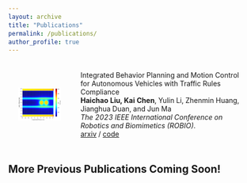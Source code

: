 ```yaml
---
layout: archive
title: "Publications"
permalink: /publications/
author_profile: true
---
```


<html>
    <table style="width:100%;border:0px;border-spacing:0px;border-collapse:separate;margin-right:auto;margin-left:auto;">
          <tr onmouseout="nightsight_stop()" onmouseover="nightsight_start()">
            <td style="padding:20px;width:25%;vertical-align:middle;border-left-style:none;border-bottom-style:none;border-top-style:none;border-right-style:none">
              <img src="../images/bev_apf.png" alt="hpp" style="border-style: none" >
            </td>
            <td style="padding:20px;width:75%;vertical-align:middle;border-left-style:none;border-bottom-style:none;border-top-style:none;border-right-style:none">
                <papertitle>Integrated Behavior Planning and Motion Control for Autonomous Vehicles with Traffic Rules Compliance
                </papertitle>
              <br>
                <strong>Haichao Liu, Kai Chen</strong>, Yulin Li, Zhenmin Huang, Jianghua Duan, and Jun Ma
              <br>
              <em>The 2023 IEEE International Conference on Robotics and Biomimetics (ROBIO).</em><br>
              <a href="https://arxiv.org/pdf/2304.01041">arxiv</a> /
              <a href="https://github.com/HKUST-JM/Optimization-based-IDMC_CARLA">code</a>
            </td>
          </tr>
    </table>
</html>

## More Previous Publications Coming Soon!